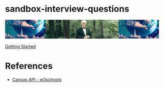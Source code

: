 # sandbox-interview-questions

<img src="https://github.com/churchofscyence/resources/blob/main/banners/banner-thomas-edison.png" alt="Thomas Edison">

<a href="https://churchofscyence.github.io/sandbox-dynamic-programming/">Getting Started</a>

# References        
* [Canvas API - w3schools](https://www.w3schools.com/jsref/api_canvas.asp)          
